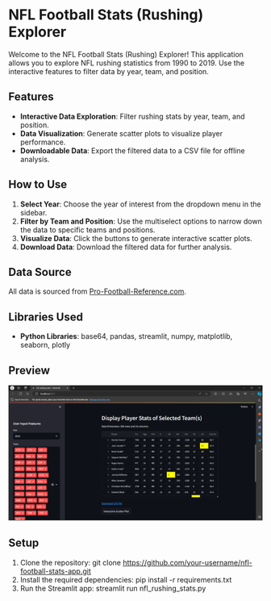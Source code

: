 # NFL Football Stats (Rushing) Explorer

Welcome to the NFL Football Stats (Rushing) Explorer! This application allows you to explore NFL rushing statistics from 1990 to 2019. Use the interactive features to filter data by year, team, and position.

## Features

- **Interactive Data Exploration**: Filter rushing stats by year, team, and position.
- **Data Visualization**: Generate scatter plots to visualize player performance.
- **Downloadable Data**: Export the filtered data to a CSV file for offline analysis.

## How to Use

1. **Select Year**: Choose the year of interest from the dropdown menu in the sidebar.
2. **Filter by Team and Position**: Use the multiselect options to narrow down the data to specific teams and positions.
3. **Visualize Data**: Click the buttons to generate interactive scatter plots.
4. **Download Data**: Download the filtered data for further analysis.

## Data Source

All data is sourced from [Pro-Football-Reference.com](https://www.pro-football-reference.com/).

## Libraries Used

- **Python Libraries**: base64, pandas, streamlit, numpy, matplotlib, seaborn, plotly

## Preview

![Preview](https://github.com/aarish22/nfl-football-stats-app/blob/main/Screenshot%202024-05-21%20151138.png)

## Setup

1. Clone the repository:  git clone https://github.com/your-username/nfl-football-stats-app.git
3. Install the required dependencies:  pip install -r requirements.txt
5. Run the Streamlit app:  streamlit run nfl_rushing_stats.py

